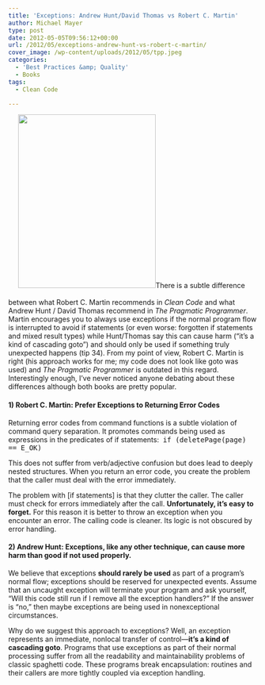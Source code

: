 ```yaml
---
title: 'Exceptions: Andrew Hunt/David Thomas vs Robert C. Martin'
author: Michael Mayer
type: post
date: 2012-05-05T09:56:12+00:00
url: /2012/05/exceptions-andrew-hunt-vs-robert-c-martin/
cover_image: /wp-content/uploads/2012/05/tpp.jpeg
categories:
  - 'Best Practices &amp; Quality'
  - Books
tags:
  - Clean Code

---
```

[<img class="alignright  wp-image-1457" style="margin-left: 20px; margin-bottom: 20px;" title="The Pragmatic Programmer" src="https://blog.liquidbytes.net/wp-content/uploads/2012/05/tpp-397x500.jpg" alt="" width="278" height="350" srcset="/wp-content/uploads/2012/05/tpp-397x500.jpg 397w, /wp-content/uploads/2012/05/tpp.jpeg 499w" sizes="(max-width: 278px) 100vw, 278px" />][1]There is a subtle difference between what Robert C. Martin recommends in _Clean Code_ and what Andrew Hunt / David Thomas recommend in _The Pragmatic Programmer_. Martin encourages you to always use exceptions if the normal program flow is interrupted to avoid if statements (or even worse: forgotten if statements and mixed result types) while Hunt/Thomas say this can cause harm (&#8220;it&#8217;s a kind of cascading goto&#8221;) and should only be used if something truly unexpected happens (tip 34). From my point of view, Robert C. Martin is right (his approach works for me; my code does not look like goto was used) and _The Pragmatic Programmer_ is outdated in this regard. Interestingly enough, I&#8217;ve never noticed anyone debating about these differences although both books are pretty popular.

#### 1) Robert C. Martin: Prefer Exceptions to Returning Error Codes

Returning error codes from command functions is a subtle violation of command query separation. It promotes commands being used as expressions in the predicates of if statements:  <tt>if (deletePage(page) == E_OK)</tt>

This does not suffer from verb/adjective confusion but does lead to deeply nested structures. When you return an error code, you create the problem that the caller must deal with the error immediately.

The problem with [if statements] is that they clutter the caller. The caller must check for errors immediately after the call. **Unfortunately, it’s easy to forget.** For this reason it is better to throw an exception when you encounter an error. The calling code is cleaner. Its logic is not obscured by error handling.

#### 2) Andrew Hunt: Exceptions, like any other technique, can cause more harm than good if not used properly.

We believe that exceptions **should rarely be used** as part of a program&#8217;s normal flow; exceptions should be reserved for unexpected events. Assume that an uncaught exception will terminate your program and ask yourself, &#8220;Will this code still run if I remove all the exception handlers?&#8221; If the answer is &#8220;no,&#8221; then maybe exceptions are being used in nonexceptional circumstances.

Why do we suggest this approach to exceptions? Well, an exception represents an immediate, nonlocal transfer of control—**it&#8217;s a kind of cascading goto**. Programs that use exceptions as part of their normal processing suffer from all the readability and maintainability problems of classic spaghetti code. These programs break encapsulation: routines and their callers are more tightly coupled via exception handling.

 [1]: https://blog.liquidbytes.net/wp-content/uploads/2012/05/tpp.jpeg